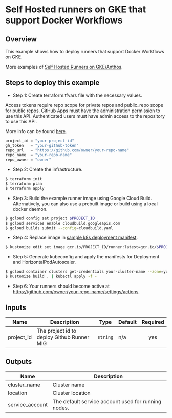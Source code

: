 # Self Hosted runners on GKE that support Docker Workflows

## Overview

This example shows how to deploy runners that support Docker Workflows on GKE.

More examples of [Self Hosted Runners on GKE/Anthos](https://github.com/github-developer/self-hosted-runners-anthos).

## Steps to deploy this example

- Step 1: Create terraform.tfvars file with the necessary values.

Access tokens require repo scope for private repos and public_repo scope for public repos. GitHub Apps must have the administration permission to use this API. Authenticated users must have admin access to the repository to use this API.

More info can be found [here](https://developer.github.com/v3/actions/self_hosted_runners/).

```tf
project_id = "your-project-id"
gh_token   = "your-github-token"
repo_url   = "https://github.com/owner/your-repo-name"
repo_name  = "your-repo-name"
repo_owner = "owner"
```

- Step 2: Create the infrastructure.

```sh
$ terraform init
$ terraform plan
$ terraform apply
```

- Step 3: Build the example runner image using Google Cloud Build. Alternatively, you can also use a prebuilt image or build using a local docker daemon.

```sh
$ gcloud config set project $PROJECT_ID
$ gcloud services enable cloudbuild.googleapis.com
$ gcloud builds submit --config=cloudbuild.yaml
```

- Step 4: Replace image in [sample k8s deployment manifest](./sample-manifests/deployment.yaml).

```sh
$ kustomize edit set image gcr.io/PROJECT_ID/runner:latest=gcr.io/$PROJECT_ID/runner:latest
```

- Step 5: Generate kubeconfig and apply the manifests for Deployment and HorizontalPodAutoscaler.

```sh
$ gcloud container clusters get-credentials your-cluster-name --zone=your-cluster-zone
$ kustomize build . | kubectl apply -f -
```

- Step 6: Your runners should become active at https://github.com/owner/your-repo-name/settings/actions.

<!-- BEGINNING OF PRE-COMMIT-TERRAFORM DOCS HOOK -->
## Inputs

| Name | Description | Type | Default | Required |
|------|-------------|------|---------|:--------:|
| project\_id | The project id to deploy Github Runner MIG | `string` | n/a | yes |

## Outputs

| Name | Description |
|------|-------------|
| cluster\_name | Cluster name |
| location | Cluster location |
| service\_account | The default service account used for running nodes. |

<!-- END OF PRE-COMMIT-TERRAFORM DOCS HOOK -->
